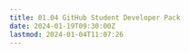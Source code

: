 ```yaml
---
title: 01.04 GitHub Student Developer Pack
date: 2024-01-19T09:30:00Z
lastmod: 2024-01-04T11:07:26
---
```


